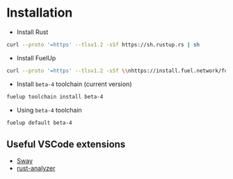 # Installation

- Install Rust

```bash
curl --proto '=https' --tlsv1.2 -sSf https://sh.rustup.rs | sh
```

- Install FuelUp

```bash
curl --proto '=https' --tlsv1.2 -sSf \\nhttps://install.fuel.network/fuelup-init.sh | sh
```

- Install `beta-4` toolchain (current version)

```bash
fuelup toolchain install beta-4
```

- Using `beta-4` toolchain

```bash
fuelup default beta-4
```

## Useful VSCode extensions

- [Sway](https://marketplace.visualstudio.com/items?itemName=FuelLabs.sway-vscode-plugin)
- [rust-analyzer](https://marketplace.visualstudio.com/items?itemName=rust-lang.rust-analyzer)
